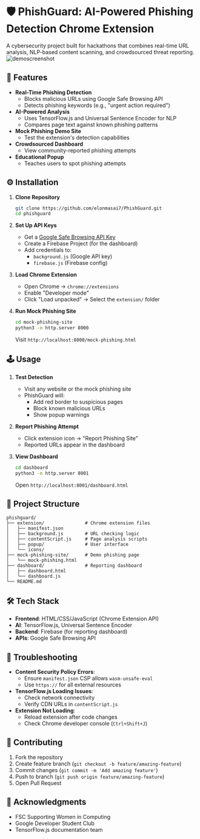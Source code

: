 # 🛡️ PhishGuard: AI-Powered Phishing Detection Chrome Extension

A cybersecurity project built for hackathons that combines real-time URL analysis, NLP-based content scanning, and crowdsourced threat reporting.
![demoscreenshot](https://github.com/user-attachments/assets/c63f2dbb-f326-4c39-b1e0-75a45f4e7b82)


## 🚀 Features
- **Real-Time Phishing Detection**
  - Blocks malicious URLs using Google Safe Browsing API
  - Detects phishing keywords (e.g., "urgent action required")
- **AI-Powered Analysis**
  - Uses TensorFlow.js and Universal Sentence Encoder for NLP
  - Compares page text against known phishing patterns
- **Mock Phishing Demo Site**
  - Test the extension's detection capabilities
- **Crowdsourced Dashboard**
  - View community-reported phishing attempts
- **Educational Popup**
  - Teaches users to spot phishing attempts

## ⚙️ Installation
1. **Clone Repository**
   ```bash
   git clone https://github.com/elonmasai7/PhishGuard.git
   cd phishguard
   ```

2. **Set Up API Keys**
   - Get a [Google Safe Browsing API Key](https://console.cloud.google.com/)
   - Create a Firebase Project (for the dashboard)
   - Add credentials to:
     - `background.js` (Google API key)
     - `firebase.js` (Firebase config)

3. **Load Chrome Extension**
   - Open Chrome → `chrome://extensions`
   - Enable "Developer mode"
   - Click "Load unpacked" → Select the `extension/` folder

4. **Run Mock Phishing Site**
   ```bash
   cd mock-phishing-site
   python3 -m http.server 8000
   ```
   Visit `http://localhost:8000/mock-phishing.html`

## 🕹️ Usage
1. **Test Detection**
   - Visit any website or the mock phishing site
   - PhishGuard will:
     - Add red border to suspicious pages
     - Block known malicious URLs
     - Show popup warnings

2. **Report Phishing Attempt**
   - Click extension icon → "Report Phishing Site"
   - Reported URLs appear in the dashboard

3. **View Dashboard**
   ```bash
   cd dashboard
   python3 -m http.server 8001
   ```
   Open `http://localhost:8001/dashboard.html`

## 📁 Project Structure
```
phishguard/
├── extension/               # Chrome extension files
│   ├── manifest.json
│   ├── background.js        # URL checking logic
│   ├── contentScript.js     # Page analysis scripts
│   ├── popup/               # User interface
│   └── icons/
├── mock-phishing-site/      # Demo phishing page
│   └── mock-phishing.html
├── dashboard/               # Reporting dashboard
│   ├── dashboard.html
│   └── dashboard.js
└── README.md
```

## 🛠️ Tech Stack
- **Frontend**: HTML/CSS/JavaScript (Chrome Extension API)
- **AI**: TensorFlow.js, Universal Sentence Encoder
- **Backend**: Firebase (for reporting dashboard)
- **APIs**: Google Safe Browsing API

## 🐛 Troubleshooting
- **Content Security Policy Errors**:
  - Ensure `manifest.json` CSP allows `wasm-unsafe-eval`
  - Use `https://` for all external resources
- **TensorFlow.js Loading Issues**:
  - Check network connectivity
  - Verify CDN URLs in `contentScript.js`
- **Extension Not Loading**:
  - Reload extension after code changes
  - Check Chrome developer console (`Ctrl+Shift+J`)

## 🤝 Contributing
1. Fork the repository
2. Create feature branch (`git checkout -b feature/amazing-feature`)
3. Commit changes (`git commit -m 'Add amazing feature'`)
4. Push to branch (`git push origin feature/amazing-feature`)
5. Open Pull Request

## 🙏 Acknowledgments
- FSC Supporting Women in Computing
- Google Developer Student Club
- TensorFlow.js documentation team
